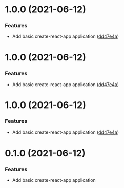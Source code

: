# 1.0.0 (2021-06-12)


### Features

* Add basic create-react-app application ([dd47e4a](https://github.com/themoneyapp/test-web/commit/dd47e4adec657d15fef8a7a1ac74a160397b931a))

# 1.0.0 (2021-06-12)


### Features

* Add basic create-react-app application ([dd47e4a](https://github.com/themoneyapp/test-web/commit/dd47e4adec657d15fef8a7a1ac74a160397b931a))

# 1.0.0 (2021-06-12)


### Features

* Add basic create-react-app application ([dd47e4a](https://github.com/themoneyapp/test-web/commit/dd47e4adec657d15fef8a7a1ac74a160397b931a))

# 0.1.0 (2021-06-12)


### Features

* Add basic create-react-app application
